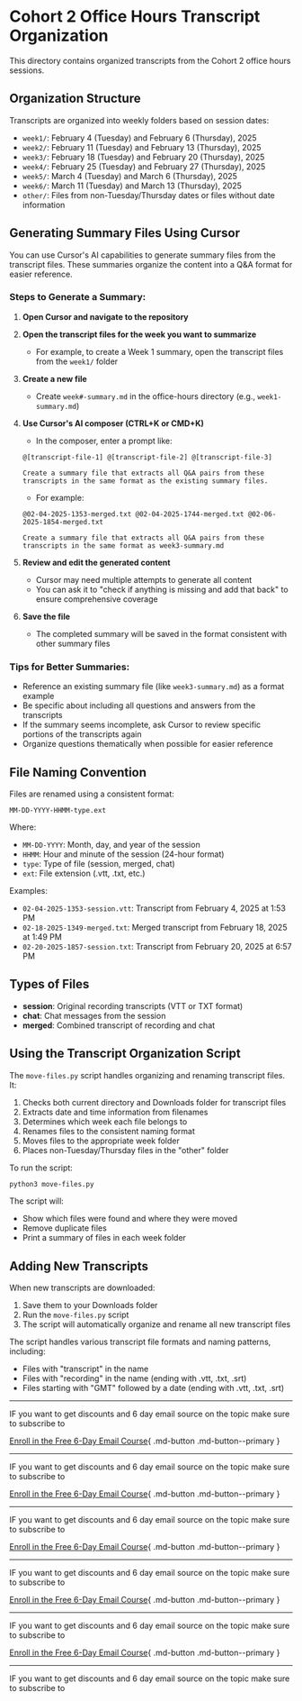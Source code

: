 # Cohort 2 Office Hours Transcript Organization

This directory contains organized transcripts from the Cohort 2 office hours sessions.

## Organization Structure

Transcripts are organized into weekly folders based on session dates:

- `week1/`: February 4 (Tuesday) and February 6 (Thursday), 2025
- `week2/`: February 11 (Tuesday) and February 13 (Thursday), 2025
- `week3/`: February 18 (Tuesday) and February 20 (Thursday), 2025
- `week4/`: February 25 (Tuesday) and February 27 (Thursday), 2025
- `week5/`: March 4 (Tuesday) and March 6 (Thursday), 2025
- `week6/`: March 11 (Tuesday) and March 13 (Thursday), 2025
- `other/`: Files from non-Tuesday/Thursday dates or files without date information

## Generating Summary Files Using Cursor

You can use Cursor's AI capabilities to generate summary files from the transcript files. These summaries organize the content into a Q&A format for easier reference.

### Steps to Generate a Summary:

1. **Open Cursor and navigate to the repository**

2. **Open the transcript files for the week you want to summarize**
   - For example, to create a Week 1 summary, open the transcript files from the `week1/` folder

3. **Create a new file**
   - Create `week#-summary.md` in the office-hours directory (e.g., `week1-summary.md`)

4. **Use Cursor's AI composer (CTRL+K or CMD+K)**
   - In the composer, enter a prompt like:

   ```
   @[transcript-file-1] @[transcript-file-2] @[transcript-file-3]

   Create a summary file that extracts all Q&A pairs from these transcripts in the same format as the existing summary files.
   ```

   - For example:

   ```
   @02-04-2025-1353-merged.txt @02-04-2025-1744-merged.txt @02-06-2025-1854-merged.txt

   Create a summary file that extracts all Q&A pairs from these transcripts in the same format as week3-summary.md
   ```

5. **Review and edit the generated content**
   - Cursor may need multiple attempts to generate all content
   - You can ask it to "check if anything is missing and add that back" to ensure comprehensive coverage

6. **Save the file**
   - The completed summary will be saved in the format consistent with other summary files

### Tips for Better Summaries:

- Reference an existing summary file (like `week3-summary.md`) as a format example
- Be specific about including all questions and answers from the transcripts
- If the summary seems incomplete, ask Cursor to review specific portions of the transcripts again
- Organize questions thematically when possible for easier reference

## File Naming Convention

Files are renamed using a consistent format:

```
MM-DD-YYYY-HHMM-type.ext
```

Where:

- `MM-DD-YYYY`: Month, day, and year of the session
- `HHMM`: Hour and minute of the session (24-hour format)
- `type`: Type of file (session, merged, chat)
- `ext`: File extension (.vtt, .txt, etc.)

Examples:

- `02-04-2025-1353-session.vtt`: Transcript from February 4, 2025 at 1:53 PM
- `02-18-2025-1349-merged.txt`: Merged transcript from February 18, 2025 at 1:49 PM
- `02-20-2025-1857-session.txt`: Transcript from February 20, 2025 at 6:57 PM

## Types of Files

- **session**: Original recording transcripts (VTT or TXT format)
- **chat**: Chat messages from the session
- **merged**: Combined transcript of recording and chat

## Using the Transcript Organization Script

The `move-files.py` script handles organizing and renaming transcript files. It:

1. Checks both current directory and Downloads folder for transcript files
2. Extracts date and time information from filenames
3. Determines which week each file belongs to
4. Renames files to the consistent naming format
5. Moves files to the appropriate week folder
6. Places non-Tuesday/Thursday files in the "other" folder

To run the script:

```bash
python3 move-files.py
```

The script will:

- Show which files were found and where they were moved
- Remove duplicate files
- Print a summary of files in each week folder

## Adding New Transcripts

When new transcripts are downloaded:

1. Save them to your Downloads folder
2. Run the `move-files.py` script
3. The script will automatically organize and rename all new transcript files

The script handles various transcript file formats and naming patterns, including:

- Files with "transcript" in the name
- Files with "recording" in the name (ending with .vtt, .txt, .srt)
- Files starting with "GMT" followed by a date (ending with .vtt, .txt, .srt)

---

IF you want to get discounts and 6 day email source on the topic make sure to subscribe to

[Enroll in the Free 6-Day Email Course](https://improvingrag.com/){ .md-button .md-button--primary }

---

IF you want to get discounts and 6 day email source on the topic make sure to subscribe to

[Enroll in the Free 6-Day Email Course](https://improvingrag.com/){ .md-button .md-button--primary }

---

IF you want to get discounts and 6 day email source on the topic make sure to subscribe to

[Enroll in the Free 6-Day Email Course](https://improvingrag.com/){ .md-button .md-button--primary }

---

IF you want to get discounts and 6 day email source on the topic make sure to subscribe to

[Enroll in the Free 6-Day Email Course](https://improvingrag.com/){ .md-button .md-button--primary }

---

IF you want to get discounts and 6 day email source on the topic make sure to subscribe to

[Enroll in the Free 6-Day Email Course](https://improvingrag.com/){ .md-button .md-button--primary }

---

IF you want to get discounts and 6 day email source on the topic make sure to subscribe to

<script async data-uid="010fd9b52b" src="https://fivesixseven.kit.com/010fd9b52b/index.js"></script>
